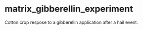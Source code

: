 # matrix_gibberellin_experiment
Cotton crop respose to a gibberellin application after a hail event.
